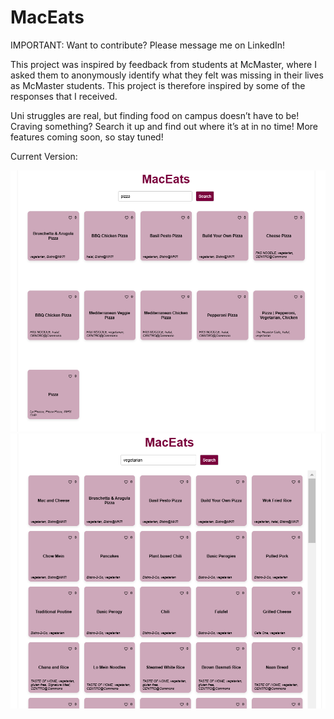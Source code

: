 # MacEats

IMPORTANT: Want to contribute? Please message me on LinkedIn! 

This project was inspired by feedback from students at McMaster, where I asked them to anonymously identify what they felt was missing in their lives as McMaster students. This project is therefore inspired by some of the responses that I received. 

Uni struggles are real, but finding food on campus doesn’t have to be! Craving something? Search it up and find out where it’s at in no time! More features coming soon, so stay tuned! 

Current Version: 

![Pizza](./images/pizza.png)
![Vegetarian](./images/vegetarian.png)

